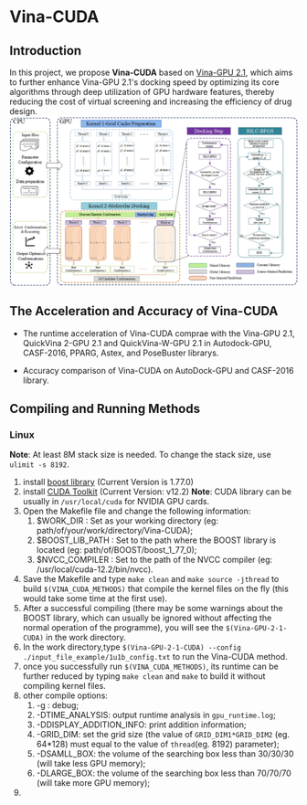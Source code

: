 # Vina-CUDA
## Introduction
In this project, we propose **Vina-CUDA** based on [Vina-GPU 2.1](https://github.com/DeltaGroupNJUPT/Vina-GPU-2.1), which aims to further enhance Vina-GPU 2.1's docking speed by optimizing its core algorithms through deep utilization of GPU hardware features, thereby reducing the cost of virtual screening and increasing the efficiency of drug design. 
![Vina-CUDA](./image/Vina-CUDA.jpg)

## The Acceleration and Accuracy of Vina-CUDA
* The runtime acceleration of Vina-CUDA comprae with the Vina-GPU 2.1, QuickVina 2-GPU 2.1 and QuickVina-W-GPU 2.1 in Autodock-GPU, CASF-2016, PPARG, Astex, and PoseBuster librarys.

* Accuracy comparison of Vina-CUDA on AutoDock-GPU and CASF-2016 library.

 ## Compiling and Running Methods
 ### Linux
 **Note**: At least 8M stack size is needed. To change the stack size, use `ulimit -s 8192`.
 1. install [boost library](https://www.boost.org/) (Current Version is 1.77.0)
 2. install [CUDA Toolkit](https://developer.nvidia.com/cuda-downloads) (Current Version: v12.2)   **Note**: CUDA library can be usually in `/usr/local/cuda` for NVIDIA GPU cards.
 3. Open the Makefile file and change the following information: 
       1. $WORK_DIR : Set as your working directory (eg: path/of/your/work/directory/Vina-CUDA);
       2. $BOOST_LIB_PATH : Set to the path where the BOOST library is located (eg: path/of/BOOST/boost_1_77_0);
       3. $NVCC_COMPILER : Set to the path of the NVCC compiler (eg: /usr/local/cuda-12.2/bin/nvcc).
 4. Save the Makefile and type `make clean` and `make source -jthread` to build `$(VINA_CUDA_METHODS)` that compile the kernel files on the fly (this would take some time at the first use).
 5. After a successful compiling (there may be some warnings about the BOOST library, which can usually be ignored without affecting the normal operation of the programme), you will see the `$(Vina-GPU-2-1-CUDA)` in the work directory.
 6. In the work directory,type `$(Vina-GPU-2-1-CUDA) --config ./input_file_example/1u1b_config.txt` to run the Vina-CUDA method.
 7. once you successfully run `$(VINA_CUDA_METHODS)`, its runtime can be further reduced by typing `make clean` and `make` to build it without compiling kernel files.
 8. other compile options:
     1. -g : debug;
     2. -DTIME_ANALYSIS: output runtime analysis in `gpu_runtime.log`;
     3. -DDISPLAY_ADDITION_INFO: print addition information;
     4. -GRID_DIM: set the grid size (the value of `GRID_DIM1*GRID_DIM2` (eg. 64*128) must equal to the value of `thread`(eg. 8192) parameter);
     5. -DSAMLL_BOX:  the volume of the searching box less than 30/30/30 (will take less GPU memory);
     6. -DLARGE_BOX: the volume of the searching box less than 70/70/70 (will take more GPU memory);
 9.
